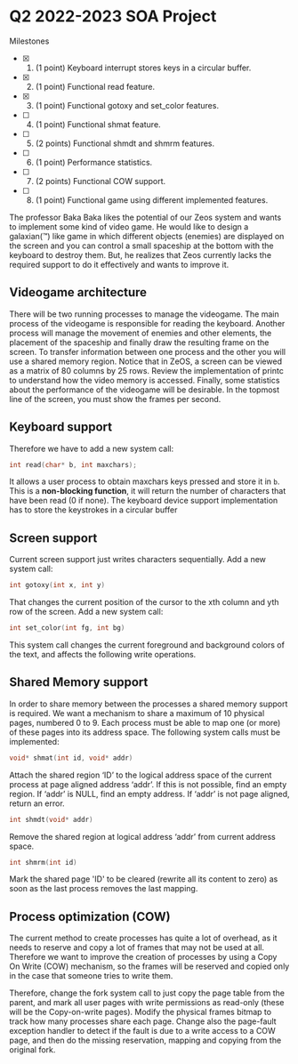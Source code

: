 # Q2 2022-2023 SOA Project

Milestones

- [x] 1. (1 point) Keyboard interrupt stores keys in a circular buffer.
- [x] 2. (1 point) Functional read feature.
- [x] 3. (1 point) Functional gotoxy and set_color features.
- [ ] 4. (1 point) Functional shmat feature.
- [ ] 5. (2 points) Functional shmdt and shmrm features.
- [ ] 6. (1 point) Performance statistics.
- [ ] 7. (2 points) Functional COW support.
- [ ] 8. (1 point) Functional game using different implemented features.

The professor Baka Baka likes the potential of our Zeos system and wants to
implement some kind of video game. He would like to design a galaxian(™) like
game in which different objects (enemies) are displayed on the screen and you
can control a small spaceship at the bottom with the keyboard to destroy them.
But, he realizes that Zeos currently lacks the required support to do it
effectively and wants to improve it.

## Videogame architecture

There will be two running processes to manage the videogame. The main process
of the videogame is responsible for reading the keyboard. Another process will
manage the movement of enemies and other elements, the placement of the
spaceship and finally draw the resulting frame on the screen. To transfer
information between one process and the other you will use a shared memory
region. Notice that in ZeOS, a screen can be viewed as a matrix of 80 columns
by 25 rows. Review the implementation of printc to understand how the video
memory is accessed. Finally, some statistics about the performance of the
videogame will be desirable. In the topmost line of the screen, you must show
the frames per second.

## Keyboard support

Therefore we have to add a new system call:

```C
int read(char* b, int maxchars);
```

It allows a user process to obtain maxchars keys pressed and store it in `b`.
This is a **non-blocking function**, it will return the number of characters that
have been read (0 if none). The keyboard device support implementation has to
store the keystrokes in a circular buffer

## Screen support

Current screen support just writes characters sequentially. Add a new system
call: 

```C
int gotoxy(int x, int y)
```

That changes the current position of the cursor to the xth column and yth row
of the screen. Add a new system call:

```C
int set_color(int fg, int bg)
```

This system call changes the current foreground and background colors of the text, and affects the
following write operations.

## Shared Memory support

In order to share memory between the processes a shared memory support is
required. We want a mechanism to share a maximum of 10 physical pages, numbered
0 to 9. Each process must be able to map one (or more) of these pages into its
address space. The following system calls must be implemented:

```C
void* shmat(int id, void* addr)
```

Attach the shared region ‘ID’ to the logical address space of the current
process at page aligned address ‘addr’. If this is not possible, find an empty
region. If ‘addr’ is NULL, find an empty address. If ‘addr’ is not page
aligned, return an error.

```C
int shmdt(void* addr)
```

Remove the shared region at logical address ‘addr’ from current address space.

```C
int shmrm(int id)
```

Mark the shared page 'ID' to be cleared (rewrite all its content to zero) as
soon as the last process removes the last mapping.

## Process optimization (COW)

The current method to create processes has quite a lot of overhead, as it needs
to reserve and copy a lot of frames that may not be used at all. Therefore we
want to improve the creation of processes by using a Copy On Write (COW)
mechanism, so the frames will be reserved and copied only in the case that
someone tries to write them.

Therefore, change the fork system call to just copy the page table from the
parent, and mark all user pages with write permissions as read-only (these will
be the Copy-on-write pages). Modify the physical frames bitmap to track how
many processes share each page. Change also the page-fault exception handler to
detect if the fault is due to a write access to a COW page, and then do the
missing reservation, mapping and copying from the original fork.






